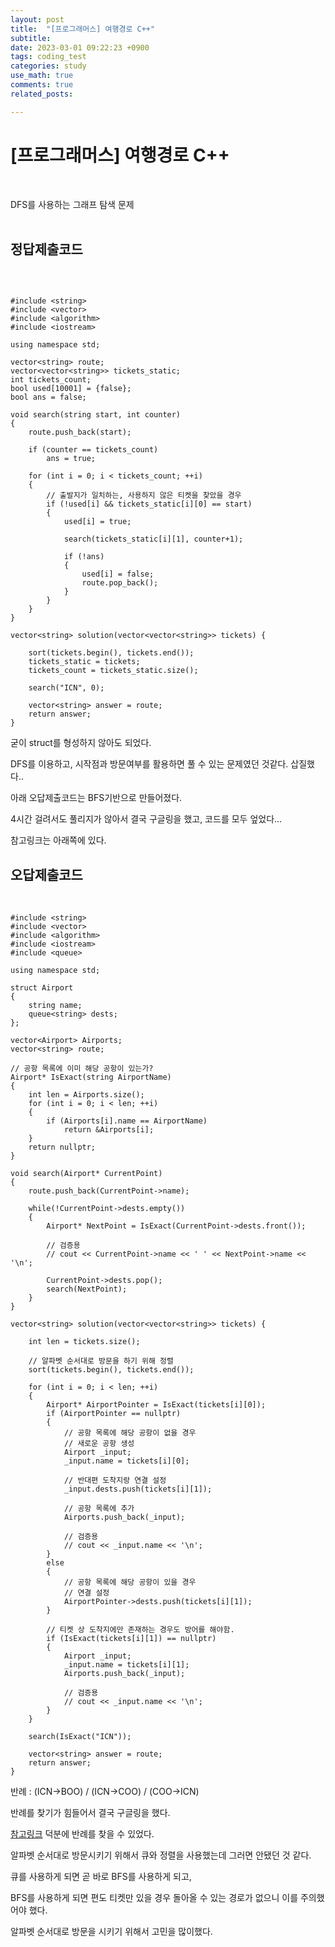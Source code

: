 ```yaml
---
layout: post
title:  "[프로그래머스] 여행경로 C++"
subtitle:   
date: 2023-03-01 09:22:23 +0900
tags: coding_test
categories: study
use_math: true
comments: true
related_posts:

---
```


# [프로그래머스] 여행경로 C++<br/>
<br/>

DFS를 사용하는 그래프 탐색 문제<br/>
<br/>

## 정답제출코드<br/>
<br/>

```

#include <string>
#include <vector>
#include <algorithm>
#include <iostream>

using namespace std;

vector<string> route;
vector<vector<string>> tickets_static;
int tickets_count;
bool used[10001] = {false};
bool ans = false;

void search(string start, int counter)
{
    route.push_back(start);

    if (counter == tickets_count)
        ans = true;
    
    for (int i = 0; i < tickets_count; ++i)
    {
        // 출발지가 일치하는, 사용하지 않은 티켓을 찾았을 경우
        if (!used[i] && tickets_static[i][0] == start)
        {
            used[i] = true;

            search(tickets_static[i][1], counter+1);
            
            if (!ans)
            {
                used[i] = false;
                route.pop_back();
            }
        }
    }
}

vector<string> solution(vector<vector<string>> tickets) {

    sort(tickets.begin(), tickets.end());
    tickets_static = tickets;
    tickets_count = tickets_static.size();

    search("ICN", 0);

    vector<string> answer = route;
    return answer;
}

```

굳이 struct를 형성하지 않아도 되었다.<br/>

DFS를 이용하고, 시작점과 방문여부를 활용하면 풀 수 있는 문제였던 것같다. 삽질했다..<br/>

아래 오답제출코드는 BFS기반으로 만들어졌다.<br/>

4시간 걸려서도 풀리지가 않아서 결국 구글링을 했고, 코드를 모두 엎었다...<br/>

참고링크는 아래쪽에 있다.<br/>

## 오답제출코드<br/>
<Br/>

```
#include <string>
#include <vector>
#include <algorithm>
#include <iostream>
#include <queue>

using namespace std;

struct Airport
{
    string name;
    queue<string> dests;
};

vector<Airport> Airports;
vector<string> route;

// 공항 목록에 이미 해당 공항이 있는가?
Airport* IsExact(string AirportName)
{
    int len = Airports.size();
    for (int i = 0; i < len; ++i)
    {
        if (Airports[i].name == AirportName)
            return &Airports[i];
    }
    return nullptr;
}

void search(Airport* CurrentPoint)
{
    route.push_back(CurrentPoint->name);

    while(!CurrentPoint->dests.empty())
    {
        Airport* NextPoint = IsExact(CurrentPoint->dests.front());
        
        // 검증용
        // cout << CurrentPoint->name << ' ' << NextPoint->name << '\n';

        CurrentPoint->dests.pop();
        search(NextPoint);
    }
}

vector<string> solution(vector<vector<string>> tickets) {

    int len = tickets.size();

    // 알파벳 순서대로 방문을 하기 위해 정렬
    sort(tickets.begin(), tickets.end());

    for (int i = 0; i < len; ++i)
    {
        Airport* AirportPointer = IsExact(tickets[i][0]);
        if (AirportPointer == nullptr)
        {
            // 공항 목록에 해당 공항이 없을 경우
            // 새로운 공항 생성
            Airport _input;
            _input.name = tickets[i][0];
            
            // 반대편 도착지랑 연결 설정
            _input.dests.push(tickets[i][1]);

            // 공항 목록에 추가
            Airports.push_back(_input);

            // 검증용
            // cout << _input.name << '\n';
        }
        else
        {
            // 공항 목록에 해당 공항이 있을 경우
            // 연결 설정
            AirportPointer->dests.push(tickets[i][1]);
        }
        
        // 티켓 상 도착지에만 존재하는 경우도 방어를 해야함.
        if (IsExact(tickets[i][1]) == nullptr)
        {
            Airport _input;
            _input.name = tickets[i][1];
            Airports.push_back(_input);

            // 검증용
            // cout << _input.name << '\n';
        }
    }
    
    search(IsExact("ICN"));

    vector<string> answer = route;
    return answer;
}
```

반례 : (ICN->BOO) / (ICN->COO) / (COO->ICN)

반례를 찾기가 힘들어서 결국 구글링을 했다.<br/>

[참고](https://nanyoungkim.tistory.com/93)[링크](https://gurumee92.tistory.com/165) 덕분에 반례를 찾을 수 있었다.<br/>

알파벳 순서대로 방문시키기 위해서 큐와 정렬을 사용했는데 그러면 안됐던 것 같다.<br/>

큐를 사용하게 되면 곧 바로 BFS를 사용하게 되고,<br/>

BFS를 사용하게 되면 편도 티켓만 있을 경우 돌아올 수 있는 경로가 없으니 이를 주의했어야 했다.<br/>

알파벳 순서대로 방문을 시키기 위해서 고민을 많이했다.<br/>

